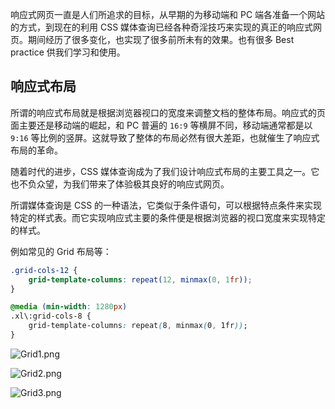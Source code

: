 响应式网页一直是人们所追求的目标，从早期的为移动端和 PC 端各准备一个网站的方式，到现在的利用 CSS 媒体查询已经各种奇淫技巧来实现的真正的响应式网页。期间经历了很多变化，也实现了很多前所未有的效果。也有很多 Best practice 供我们学习和使用。

## 响应式布局

所谓的响应式布局就是根据浏览器视口的宽度来调整文档的整体布局。响应式的页面主要还是移动端的崛起，和 PC 普遍的 `16:9` 等横屏不同，移动端通常都是以 `9:16` 等比例的竖屏。这就导致了整体的布局必然有很大差距，也就催生了响应式布局的革命。

随着时代的进步，CSS 媒体查询成为了我们设计响应式布局的主要工具之一。它也不负众望，为我们带来了体验极其良好的响应式网页。

所谓媒体查询是 CSS 的一种语法，它类似于条件语句，可以根据特点条件来实现特定的样式表。而它实现响应式主要的条件便是根据浏览器的视口宽度来实现特定的样式。

例如常见的 Grid 布局等：

```css
.grid-cols-12 {
    grid-template-columns: repeat(12, minmax(0, 1fr));
}

@media (min-width: 1280px)
.xl\:grid-cols-8 {
    grid-template-columns: repeat(8, minmax(0, 1fr));
}
```

![Grid1.png](C:\Users\xfy\Git\DefectingCat.github.io\public\images\响应式Web-以移动端优先构建的响应式网页\Grid1.png)

![Grid2.png](C:\Users\xfy\Git\DefectingCat.github.io\public\images\响应式Web-以移动端优先构建的响应式网页\Grid2.png)

![Grid3.png](C:\Users\xfy\Git\DefectingCat.github.io\public\images\响应式Web-以移动端优先构建的响应式网页\Grid3.png)



